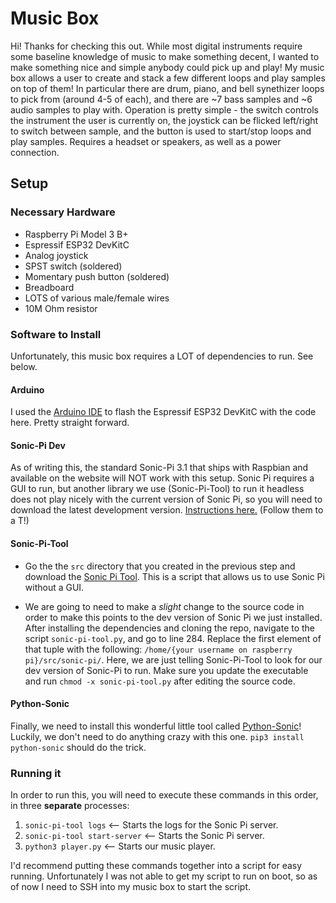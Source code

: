 # Music Box
Hi! Thanks for checking this out. While most digital instruments require some baseline knowledge of music to make something decent, I wanted to make something nice and simple anybody could pick up and play! My music box allows a user to create and stack a few different loops and play samples on top of them! In particular there are drum, piano, and bell synethizer loops to pick from (around 4-5 of each), and there are ~7 bass samples and ~6 audio samples to play with. Operation is pretty simple - the switch controls the instrument the user is currently on, the joystick can be flicked left/right to switch between sample, and the button is used to start/stop loops and play samples. Requires a headset or speakers, as well as a power connection.

## Setup

### Necessary Hardware
- Raspberry Pi Model 3 B+
- Espressif ESP32 DevKitC
- Analog joystick 
- SPST switch (soldered)
- Momentary push button (soldered)
- Breadboard
- LOTS of various male/female wires
- 10M Ohm resistor

### Software to Install

Unfortunately, this music box requires a LOT of dependencies to run. See below.

#### Arduino 
I used the [Arduino IDE](https://www.arduino.cc/en/main/software) to flash the Espressif ESP32 DevKitC with the code here. Pretty straight forward. 

#### Sonic-Pi Dev

As of writing this, the standard Sonic-Pi 3.1 that ships with Raspbian and available on the website will NOT work with this setup. Sonic Pi requires a GUI to run, but another library we use (Sonic-Pi-Tool) to run it headless does not play nicely with the current version of Sonic Pi, so you will need to download the latest development version. [Instructions here.](https://in-thread.sonic-pi.net/t/building-sp3-2dev-from-source-on-a-pi4-edit-addendum-added/2645) (Follow them to a T!)

#### Sonic-Pi-Tool

- Go the the `src` directory that you created in the previous step and download the [Sonic Pi Tool](https://github.com/emlyn/sonic-pi-tool). This is a script that allows us to use Sonic Pi without a GUI.

- We are going to need to make a *slight* change to the source code in order to make this points to the dev version of Sonic Pi we just installed. After installing the dependencies and cloning the repo, navigate to the script `sonic-pi-tool.py`, and go to line 284. Replace the first element of that tuple with the following: `/home/{your username on raspberry pi}/src/sonic-pi/`. Here, we are just telling Sonic-Pi-Tool to look for our dev version of Sonic-Pi to run. Make sure you update the executable and run `chmod -x sonic-pi-tool.py` after editing the source code.

#### Python-Sonic

Finally, we need to install this wonderful little tool called [Python-Sonic](https://github.com/gkvoelkl/python-sonic)! Luckily, we don't need to do anything crazy with this one. `pip3 install python-sonic` should do the trick.

### Running it

In order to run this, you will need to execute these commands in this order, in three **separate** processes:
1. `sonic-pi-tool logs` <-- Starts the logs for the Sonic Pi server.
2. `sonic-pi-tool start-server` <-- Starts the Sonic Pi server.
3. `python3 player.py` <-- Starts our music player.

I'd recommend putting these commands together into a script for easy running. Unfortunately I was not able to get my script to run on boot, so as of now I need to SSH into my music box to start the script.
